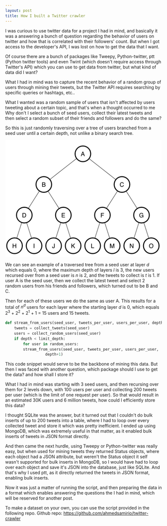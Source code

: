 ```yaml
---
layout: post
title: How I built a Twitter crawler
---
```


I was curious to use twitter data for a project I had in mind, and basically it was a answering a bunch of question regarding the behavior of users on twitter and how that is correlated with their followers' count. But when I got access to the developer's API, I was lost on how to get the data that I want. 

Of course there are a bunch of packages like Tweepy, Python-twitter, ptt (Python twitter tools) and even Twint (which doesn't require access through Twitter's API) which you can use to get data from twitter, but what kind of data did I want?

What I had in mind was to capture the recent behavior of a random group of users through mining their tweets, but the Twitter API requires searching by specific queries or hashtags, etc..

What I wanted was a random sample of users that isn't affected by users tweeting about a certain topic, and that's when a thought occurred to me Why don't I select a bunch of seed users, collect their latest tweets and then select a random subset of their friends and followers and do the same?

So this is just randomly traversing over a tree of users branched from a seed user until a certain depth, not unlike a binary search tree. 

![an image alt text](../images/tree.png "Binary Search Tree")

We can see an example of a traversed tree from a seed user at layer <em>d</em> which equals 0, where the maximum depth of layers <em>l</em> is 3, the new users recursed over from a seed user is <em>n</em> is 2, and the tweets to collect is <em>t</em> is 1. If user A is the seed user, then we collect the latest tweet and select 2 random users from his friends and followers, which turned out to be B and C.

Then for each of these users we do the same as user A. This results for a total of <em>n<sup>d</sup></em> users for each layer where the starting layer <em>d</em> is 0, which equals 2<sup>3</sup> + 2<sup>2</sup> + 2<sup>1</sup> + 1 = 15 users and 15 tweets.

```python
def stream_from_users(seed_user, tweets_per_user, users_per_user, depth):
    tweets = collect_tweets(seed_user)
    users = collect_random_users(seed_user)
    if depth < limit_depth:
        for user in random_users:
	    stream_from_users(seed_user, tweets_per_user, users_per_user,
			      depth+1)
```

This code snippet would serve to be the backbone of mining this data. But then I was faced with another question, which package should I use to get the data? and how shall I store it?

What I had in mind was starting with 3 seed users, and then recursing over them for 2 levels down, with 100 users per user and collecting 200 tweets per user (which is the limit of one request per user). So that would result in an estimated 30K users and 6 million tweets, how could I efficiently store this data? 

I thought SQLite was the answer, but it turned out that I couldn't do bulk inserts of up to 200 tweets into a table, where I had to loop over every collected tweet and store it which was pretty inefficient. I ended up using MongoDB, which was extremely useful in that matter, as it enabled bulk inserts of tweets in JSON format directly. 

And then came the next hurdle, using Tweepy or Python-twitter was really easy, but when used for mining tweets they returned Status objects, where each object had a JSON attribute, but weren't the Status object it self wasn't supported for bulk inserts in MongoDB, so I would have had to loop over each object and save it's JSON into the database, just like SQLite. And that's why I used ptt, as it directly returned the tweets in JSON format, enabling bulk inserts.

Now it was just a matter of running the script, and then preparing the data in a format which enables answering the questions the I had in mind, which will be reserved for another post.


To make a dataset on your own, you can use the script provided in the following repo.
Github repo: <https://github.com/ahmedsamirio/twitter-crawler>
